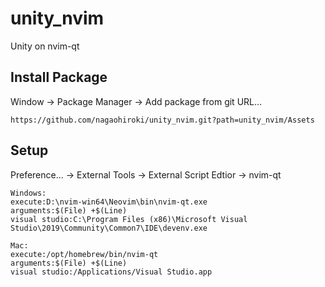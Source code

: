 # unity_nvim

Unity on nvim-qt


## Install Package

Window -> Package Manager -> Add package from git URL...
```
https://github.com/nagaohiroki/unity_nvim.git?path=unity_nvim/Assets
```

## Setup

Preference... ->  External Tools -> External Script Edtior -> nvim-qt  
```
Windows:
execute:D:\nvim-win64\Neovim\bin\nvim-qt.exe
arguments:$(File) +$(Line)
visual studio:C:\Program Files (x86)\Microsoft Visual Studio\2019\Community\Common7\IDE\devenv.exe

Mac:
execute:/opt/homebrew/bin/nvim-qt
arguments:$(File) +$(Line)
visual studio:/Applications/Visual Studio.app
```
